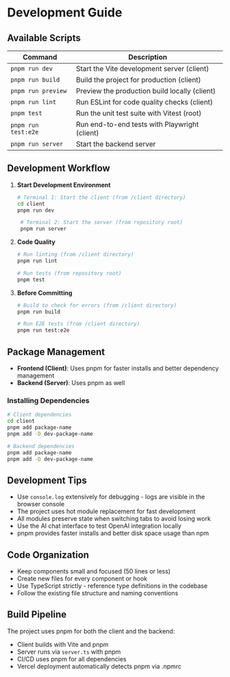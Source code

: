 
# Development Guide

## Available Scripts

| Command | Description |
|---------|-------------|
| `pnpm run dev` | Start the Vite development server (client) |
| `pnpm run build` | Build the project for production (client) |
| `pnpm run preview` | Preview the production build locally (client) |
| `pnpm run lint` | Run ESLint for code quality checks (client) |
| `pnpm test` | Run the unit test suite with Vitest (root) |
| `pnpm run test:e2e` | Run end-to-end tests with Playwright (client) |
| `pnpm run server` | Start the backend server |

## Development Workflow

1. **Start Development Environment**
   ```bash
   # Terminal 1: Start the client (from /client directory)
   cd client
   pnpm run dev
   
    # Terminal 2: Start the server (from repository root)
    pnpm run server
   ```

2. **Code Quality**
   ```bash
   # Run linting (from /client directory)
   pnpm run lint

   # Run tests (from repository root)
   pnpm test
   ```

3. **Before Committing**
   ```bash
   # Build to check for errors (from /client directory)
   pnpm run build
   
   # Run E2E tests (from /client directory)
   pnpm run test:e2e
   ```

## Package Management

- **Frontend (Client)**: Uses pnpm for faster installs and better dependency management
 - **Backend (Server)**: Uses pnpm as well

### Installing Dependencies

```bash
# Client dependencies
cd client
pnpm add package-name
pnpm add -D dev-package-name

# Backend dependencies
pnpm add package-name
pnpm add -D dev-package-name
```

## Development Tips

- Use `console.log` extensively for debugging - logs are visible in the browser console
- The project uses hot module replacement for fast development
- All modules preserve state when switching tabs to avoid losing work
- Use the AI chat interface to test OpenAI integration locally
- pnpm provides faster installs and better disk space usage than npm

## Code Organization

- Keep components small and focused (50 lines or less)
- Create new files for every component or hook
- Use TypeScript strictly - reference type definitions in the codebase
- Follow the existing file structure and naming conventions

## Build Pipeline

The project uses pnpm for both the client and the backend:
- Client builds with Vite and pnpm
- Server runs via `server.ts` with pnpm
- CI/CD uses pnpm for all dependencies
- Vercel deployment automatically detects pnpm via .npmrc
